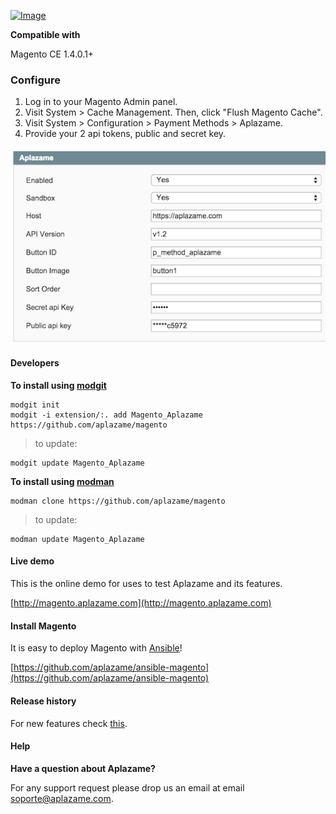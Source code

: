 [ ![Image](https://aplazame.com/static/img/banners/banner-728-white.png "Aplazame") ](https://aplazame.com "Aplazame")

**Compatible with**

Magento CE 1.4.0.1+

### Configure

1. Log in to your Magento Admin panel.
2. Visit System > Cache Management. Then, click "Flush Magento Cache".
3. Visit System > Configuration > Payment Methods > Aplazame.
4. Provide your 2 api tokens, public and secret key.
 
![config](docs/config.png)


#### Developers

**To install using [modgit](https://github.com/jreinke/modgit)**

```
modgit init
modgit -i extension/:. add Magento_Aplazame https://github.com/aplazame/magento
```

> to update:

```
modgit update Magento_Aplazame
```

**To install using [modman](https://github.com/colinmollenhour/modman)**

```
modman clone https://github.com/aplazame/magento
```

> to update:

```
modman update Magento_Aplazame
```


#### Live demo

This is the online demo for uses to test Aplazame and its features. 

[http://magento.aplazame.com](http://magento.aplazame.com)


#### Install Magento

It is easy to deploy Magento with [Ansible](http://www.ansible.com/home)!

[https://github.com/aplazame/ansible-magento](https://github.com/aplazame/ansible-magento)


#### Release history

For new features check [this](History.md).


#### Help

**Have a question about Aplazame?**

For any support request please drop us an email at email soporte@aplazame.com.
